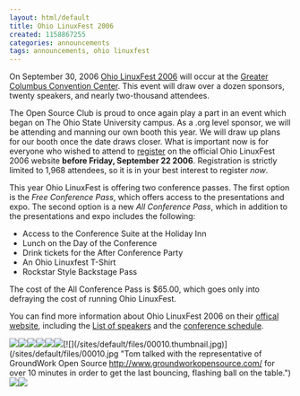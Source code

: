 ```yaml
---
layout: html/default
title: Ohio LinuxFest 2006
created: 1158867255
categories: announcements
tags: announcements, ohio linuxfest
---
```

On September 30, 2006 [Ohio LinuxFest 2006](http://www.ohiolinux.org) will occur at the [Greater Columbus Convention Center](http://www.ohiolinux.org/attend_travel.html). This event will draw over a dozen sponsors, twenty speakers, and nearly two-thousand attendees.

The Open Source Club is proud to once again play a part in an event which began on The Ohio State University campus. As a .org level sponsor, we will be attending and manning our own booth this year. We will draw up plans for our booth once the date draws closer. What is important now is for everyone who wished to attend to [register](http://www.ohiolinux.org/attend.html) on the official Ohio LinuxFest 2006 website **before Friday, September 22 2006**. Registration is strictly limited to 1,968 attendees, so it is in your best interest to register _now_.

This year Ohio LinuxFest is offering two conference passes. The first option is the _Free Conference Pass_, which offers access to the presentations and expo. The second option is a new _All Conference Pass_, which in addition to the presentations and expo includes the following:

*   Access to the Conference Suite at the Holiday Inn
*   Lunch on the Day of the Conference
*   Drink tickets for the After Conference Party
*   An Ohio Linuxfest T-Shirt
*   Rockstar Style Backstage Pass

The cost of the All Conference Pass is $65.00, which goes only into defraying the cost of running Ohio LinuxFest.

You can find more information about Ohio LinuxFest 2006 on their [offical website](http://www.ohiolinux.org), including the [List of speakers](http://www.ohiolinux.org/speakers.html) and the [conference schedule](http://www.ohiolinux.org/schedule.html).

[![](/sites/default/files/00001_0.thumbnail.jpg)](/sites/default/files/00001_0.jpg "It's hard being so awesome.")[![](/sites/default/files/00003_0.thumbnail.jpg)](/sites/default/files/00003_0.jpg "Here's our booth at Ohio LinuxFest 2006, as seen when from the front.")[![](/sites/default/files/00005_0.thumbnail.jpg)](/sites/default/files/00005_0.jpg "Ved and Tom man the booth.")[![](/sites/default/files/00006.thumbnail.jpg)](/sites/default/files/00006.jpg "Yes, that is Office Space playing on the laptop on the right.")[![](/sites/default/files/00007.thumbnail.jpg)](/sites/default/files/00007.jpg "Here's a poster Alex made for LinuxFest which will eventually be placed in the office window.")[![](/sites/default/files/00008.thumbnail.jpg)](/sites/default/files/00008.jpg "Here are the guys from the Northeast Ohio Open Source Society <http://nooss.org/wiki/Main_Page> who were broadcasting live over the Internet right next to us with Icecast! You can find a streaming loop of the broadcast at http://radio.nooss.org/")[![](/sites/default/files/00010.thumbnail.jpg)](/sites/default/files/00010.jpg "Tom talked with the representative of GroundWork Open Source <http://www.groundworkopensource.com/> for over 10 minutes in order to get the last bouncing, flashing ball on the table.")[![](/sites/default/files/00013.thumbnail.jpg)](/sites/default/files/00013.jpg "Andy and Jim listen to an Ohio LinuxFest attendee kind enough to visit our booth.")[![](/sites/default/files/00014.thumbnail.jpg)](/sites/default/files/00014.jpg "Alex chats with an Ohio LinuxFest attendee.")
